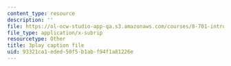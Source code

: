 ```yaml
---
content_type: resource
description: ''
file: https://ol-ocw-studio-app-qa.s3.amazonaws.com/courses/8-701-introduction-to-nuclear-and-particle-physics-fall-2020/93321ca1eded50f5b1abf94f1a81226e_B53W30-GJ10.vtt
file_type: application/x-subrip
resourcetype: Other
title: 3play caption file
uid: 93321ca1-eded-50f5-b1ab-f94f1a81226e
---
```

